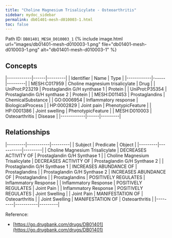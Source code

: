 ```yaml
---
title: "Choline Magnesium Trisalicylate - Osteoarthritis"
sidebar: mydoc_sidebar
permalink: db01401-mesh-d010003-1.html
toc: false 
---
```



Path ID: `DB01401_MESH_D010003_1`
{% include image.html url="images/db01401-mesh-d010003-1.png" file="db01401-mesh-d010003-1.png" alt="db01401-mesh-d010003-1" %}

## Concepts

|------------|------|---------|
| Identifier | Name | Type    |
|------------|------|---------|
| MESH:C017959 | Choline magnesium trisalicylate | Drug |
| UniProt:P23219 | Prostaglandin G/H synthase 1 | Protein |
| UniProt:P35354 | Prostaglandin G/H synthase 2 | Protein |
| MESH:D011453 | Prostaglandins | ChemicalSubstance |
| GO:0006954 | Inflammatory response | BiologicalProcess |
| HP:0002829 | Joint pain | PhenotypicFeature |
| HP:0001386 | Joint swelling | PhenotypicFeature |
| MESH:D010003 | Osteoarthritis | Disease |
|------------|------|---------|

## Relationships

|---------|-----------|---------|
| Subject | Predicate | Object  |
|---------|-----------|---------|
| Choline Magnesium Trisalicylate | DECREASES ACTIVITY OF | Prostaglandin G/H Synthase 1 |
| Choline Magnesium Trisalicylate | DECREASES ACTIVITY OF | Prostaglandin G/H Synthase 2 |
| Prostaglandin G/H Synthase 1 | INCREASES ABUNDANCE OF | Prostaglandins |
| Prostaglandin G/H Synthase 2 | INCREASES ABUNDANCE OF | Prostaglandins |
| Prostaglandins | POSITIVELY REGULATES | Inflammatory Response |
| Inflammatory Response | POSITIVELY REGULATES | Joint Pain |
| Inflammatory Response | POSITIVELY REGULATES | Joint Swelling |
| Joint Pain | MANIFESTATION OF | Osteoarthritis |
| Joint Swelling | MANIFESTATION OF | Osteoarthritis |
|---------|-----------|---------|

Reference: 
  - [https://go.drugbank.com/drugs/DB01401](https://go.drugbank.com/drugs/DB01401)
